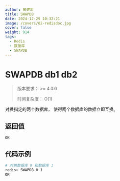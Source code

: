 ```yaml
---
author: 黄健宏
title: SWAPDB
date: 2024-12-29 10:32:21
image: /covers/02-redisdoc.jpg
cover: false
weight: 914
tags:
  - Redis
  - 数据库
  - SWAPDB
---
```


# SWAPDB db1 db2[](#swapdb-db1-db2 "Permalink to this headline")

> 版本要求： >= 4.0.0
> 
> 时间复杂度： O(1)

对换指定的两个数据库， 使得两个数据库的数据立即互换。

## 返回值[](#id1 "Permalink to this headline")

`OK`

## 代码示例[](#id2 "Permalink to this headline")

```bash
# 对换数据库 0 和数据库 1
redis> SWAPDB 0 1
OK
```